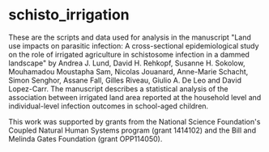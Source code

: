 # schisto_irrigation
These are the scripts and data used for analysis in the manuscript "Land use impacts on parasitic infection: A cross-sectional epidemiological study on the role of irrigated agriculture in schistosome infection in a dammed landscape" by Andrea J. Lund, David H. Rehkopf, Susanne H. Sokolow, Mouhamadou Moustapha Sam, Nicolas Jouanard, Anne-Marie Schacht, Simon Senghor, Assane Fall, Gilles Riveau, Giulio A. De Leo and David Lopez-Carr. The manuscript describes a statistical analysis of the association between irrigated land area reported at the household level and individual-level infection outcomes in school-aged children.

This work was supported by grants from the National Science Foundation's Coupled Natural Human Systems program (grant 1414102) and the Bill and Melinda Gates Foundation (grant OPP114050).
